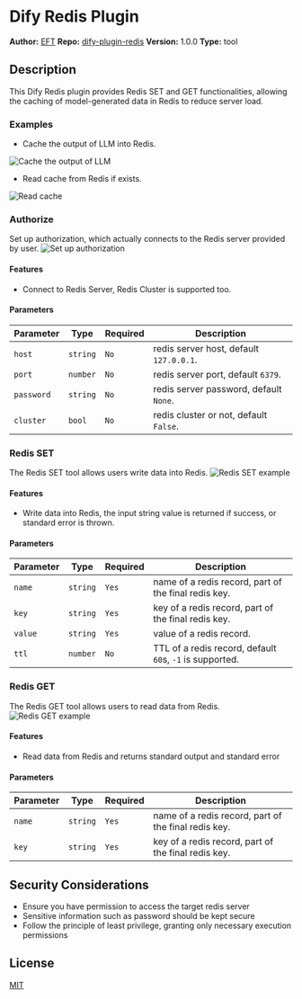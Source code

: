 # Dify Redis Plugin

**Author:** [EFT](https://github.com/ztistic)
**Repo:** [dify-plugin-redis](https://github.com/ztistic/dify-plugin-redis)
**Version:** 1.0.0
**Type:** tool

## Description

This Dify Redis plugin provides Redis SET and GET functionalities,
allowing the caching of model-generated data in Redis to reduce server load.

### Examples

- Cache the output of LLM into Redis.

![Cache the output of LLM](./_assets/example_1.png)

- Read cache from Redis if exists.

![Read cache](./_assets/example_2.png)

### Authorize

Set up authorization, which actually connects to the Redis server provided by user.
![Set up authorization](./_assets/set_up.png)

#### Features

- Connect to Redis Server, Redis Cluster is supported too.

#### Parameters

| Parameter  | Type     | Required | Description                             |
|------------|----------|----------|-----------------------------------------|
| `host`     | `string` | `No`     | redis server host, default `127.0.0.1`. |
| `port`     | `number` | `No`     | redis server port, default `6379`.      |
| `password` | `string` | `No`     | redis server password, default `None`.  |
| `cluster`  | `bool`   | `No`     | redis cluster or not, default `False`.  |

### Redis SET

The Redis SET tool allows users write data into Redis.
![Redis SET example](./_assets/redis_set.png)

#### Features

- Write data into Redis, the input string value is returned if success, or standard error is thrown.

#### Parameters

| Parameter | Type     | Required | Description                                              |
|-----------|----------|----------|----------------------------------------------------------|
| `name`    | `string` | `Yes`    | name of a redis record, part of the final redis key.     |
| `key`     | `string` | `Yes`    | key of a redis record, part of the final redis key.      |
| `value`   | `string` | `Yes`    | value of a redis record.                                 |
| `ttl`     | `number` | `No`     | TTL of a redis record, default `60`s, `-1` is supported. |

### Redis GET

The Redis GET tool allows users to read data from Redis.
![Redis GET example](./_assets/redis_get.png)

#### Features

- Read data from Redis and returns standard output and standard error

#### Parameters

| Parameter | Type     | Required | Description                                          |
|-----------|----------|----------|------------------------------------------------------|
| `name`    | `string` | `Yes`    | name of a redis record, part of the final redis key. |
| `key`     | `string` | `Yes`    | key of a redis record, part of the final redis key.  |

## Security Considerations

- Ensure you have permission to access the target redis server
- Sensitive information such as password should be kept secure
- Follow the principle of least privilege, granting only necessary execution permissions

## License

[MIT](./LICENSE)



